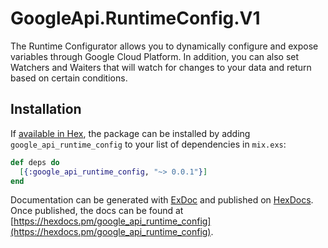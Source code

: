# GoogleApi.RuntimeConfig.V1

The Runtime Configurator allows you to dynamically configure and expose variables through Google Cloud Platform. In addition, you can also set Watchers and Waiters that will watch for changes to your data and return based on certain conditions.

## Installation

If [available in Hex](https://hex.pm/docs/publish), the package can be installed
by adding `google_api_runtime_config` to your list of dependencies in `mix.exs`:

```elixir
def deps do
  [{:google_api_runtime_config, "~> 0.0.1"}]
end
```

Documentation can be generated with [ExDoc](https://github.com/elixir-lang/ex_doc)
and published on [HexDocs](https://hexdocs.pm). Once published, the docs can
be found at [https://hexdocs.pm/google_api_runtime_config](https://hexdocs.pm/google_api_runtime_config).
